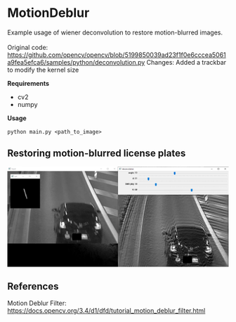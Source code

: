 # MotionDeblur
Example usage of wiener deconvolution to restore motion-blurred images.<br>
<br>
Original code: https://github.com/opencv/opencv/blob/5199850039ad23f1f0e6cccea5061a9fea5efca6/samples/python/deconvolution.py
Changes: Added a trackbar to modify the kernel size
<br>

**Requirements**<br>
- cv2
- numpy

**Usage**<br>
```
python main.py <path_to_image>
```

## Restoring motion-blurred license plates<br>
![](/Demo.png?raw=true)


## References
Motion Deblur Filter: https://docs.opencv.org/3.4/d1/dfd/tutorial_motion_deblur_filter.html
